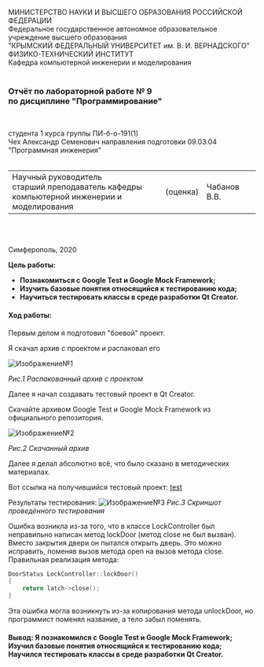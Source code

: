 МИНИСТЕРСТВО НАУКИ  И ВЫСШЕГО ОБРАЗОВАНИЯ РОССИЙСКОЙ ФЕДЕРАЦИИ  
Федеральное государственное автономное образовательное учреждение высшего образования  
"КРЫМСКИЙ ФЕДЕРАЛЬНЫЙ УНИВЕРСИТЕТ им. В. И. ВЕРНАДСКОГО"  
ФИЗИКО-ТЕХНИЧЕСКИЙ ИНСТИТУТ  
Кафедра компьютерной инженерии и моделирования
<br/><br/>

### Отчёт по лабораторной работе № 9<br/> по дисциплине "Программирование"
<br/>

студента 1 курса группы ПИ-б-о-191(1)  
Чех Александр Семенович 
направления подготовки 09.03.04 "Программная инженерия"  
<br/>

<table>
<tr><td>Научный руководитель<br/> старший преподаватель кафедры<br/> компьютерной инженерии и моделирования</td>
<td>(оценка)</td>
<td>Чабанов В.В.</td>
</tr>
</table>
<br/><br/>

Симферополь, 2020
 
 **Цель работы:**
 - **Познакомиться с Google Test и Google Mock Framework;**
 - **Изучить базовые понятия относящийся к тестированию кода;**
 -  **Научиться тестировать классы в среде разработки Qt Creator.**
#### Ход работы:
Первым делом я подготовил "боевой" проект.

Я скачал архив с проектом и распаковал его

![Изображение№1](https://sun9-59.userapi.com/c858228/v858228684/1fcd53/Nwzwv_aY7YY.jpg "Рис.1")

*Рис.1 Распакованный архив с проектом*

Далее я начал создавать тестовый проект в Qt Creator.

Cкачайте архивом Google Test и Google Mock Framework из официального репозитория.

![Изображение№2](https://sun9-46.userapi.com/c858228/v858228684/1fcd90/AzBmIFegi1Q.jpg "Рис.2")

*Рис.2 Скачанный архив*

Далее я делал абсолютно всё, что было сказано в методических материалах.

Вот ссылка на получившийся тестовый проект:
[test](https://github.com/Chekh04072002/Lab.PI-B-O-191-1-_Chekh_Alexandr/tree/master/Lab9/test)

Результаты тестирования:
![Изображение№3](https://sun9-13.userapi.com/c858228/v858228684/1fcd6e/CbW6YmckS4k.jpg "Рис.3")
*Рис.3 Скриншот проведённого тестирования*

Ошибка возникла из-за того, что в классе LockController был неправильно написан метод lockDoor (метод close не был вызван). Вместо закрытия двери он пытался открыть дверь. Это можно исправить, поменяв вызов метода open на вызов метода close.
Правильная реализация метода: 
```c++
DoorStatus LockController::lockDoor()
{
    return latch->close();
}
```
Эта ошибка могла возникнуть из-за копирования метода unlockDoor, но программист поменял название, а тело забыл поменять.

#### Вывод: Я познакомился с Google Test и Google Mock Framework; Изучил базовые понятия относящийся к тестированию кода; Научился тестировать классы в среде разработки Qt Creator.